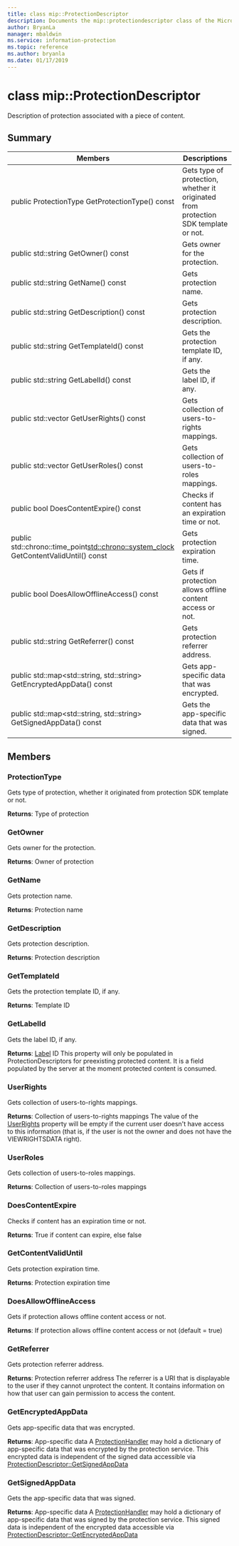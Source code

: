 ```yaml
---
title: class mip::ProtectionDescriptor 
description: Documents the mip::protectiondescriptor class of the Microsoft Information Protection (MIP) SDK.
author: BryanLa
manager: mbaldwin
ms.service: information-protection
ms.topic: reference
ms.author: bryanla
ms.date: 01/17/2019
---
```


# class mip::ProtectionDescriptor 
Description of protection associated with a piece of content.
  
## Summary
 Members                        | Descriptions                                
--------------------------------|---------------------------------------------
 public ProtectionType GetProtectionType() const  |  Gets type of protection, whether it originated from protection SDK template or not.
 public std::string GetOwner() const  |  Gets owner for the protection.
 public std::string GetName() const  |  Gets protection name.
 public std::string GetDescription() const  |  Gets protection description.
 public std::string GetTemplateId() const  |  Gets the protection template ID, if any.
 public std::string GetLabelId() const  |  Gets the label ID, if any.
public std::vector<UserRights> GetUserRights() const  |  Gets collection of users-to-rights mappings.
public std::vector<UserRoles> GetUserRoles() const  |  Gets collection of users-to-roles mappings.
 public bool DoesContentExpire() const  |  Checks if content has an expiration time or not.
public std::chrono::time_point<std::chrono::system_clock> GetContentValidUntil() const  |  Gets protection expiration time.
 public bool DoesAllowOfflineAccess() const  |  Gets if protection allows offline content access or not.
 public std::string GetReferrer() const  |  Gets protection referrer address.
public std::map<std::string, std::string> GetEncryptedAppData() const  |  Gets app-specific data that was encrypted.
public std::map<std::string, std::string> GetSignedAppData() const  |  Gets the app-specific data that was signed.
  
## Members
  
### ProtectionType
Gets type of protection, whether it originated from protection SDK template or not.

  
**Returns**: Type of protection
  
### GetOwner
Gets owner for the protection.

  
**Returns**: Owner of protection
  
### GetName
Gets protection name.

  
**Returns**: Protection name
  
### GetDescription
Gets protection description.

  
**Returns**: Protection description
  
### GetTemplateId
Gets the protection template ID, if any.

  
**Returns**: Template ID
  
### GetLabelId
Gets the label ID, if any.

  
**Returns**: [Label](class_mip_label.md) ID
This property will only be populated in ProtectionDescriptors for preexisting protected content. It is a field populated by the server at the moment protected content is consumed.
  
### UserRights
Gets collection of users-to-rights mappings.

  
**Returns**: Collection of users-to-rights mappings
The value of the [UserRights](class_mip_userrights.md) property will be empty if the current user doesn't have access to this information (that is, if the user is not the owner and does not have the VIEWRIGHTSDATA right).
  
### UserRoles
Gets collection of users-to-roles mappings.

  
**Returns**: Collection of users-to-roles mappings
  
### DoesContentExpire
Checks if content has an expiration time or not.

  
**Returns**: True if content can expire, else false
  
### GetContentValidUntil
Gets protection expiration time.

  
**Returns**: Protection expiration time
  
### DoesAllowOfflineAccess
Gets if protection allows offline content access or not.

  
**Returns**: If protection allows offline content access or not (default = true)
  
### GetReferrer
Gets protection referrer address.

  
**Returns**: Protection referrer address
The referrer is a URI that is displayable to the user if they cannot unprotect the content. It contains information on how that user can gain permission to access the content.
  
### GetEncryptedAppData
Gets app-specific data that was encrypted.

  
**Returns**: App-specific data
A [ProtectionHandler](class_mip_protectionhandler.md) may hold a dictionary of app-specific data that was encrypted by the protection service. This encrypted data is independent of the signed data accessible via [ProtectionDescriptor::GetSignedAppData](class_mip_protectiondescriptor.md#getappsigneddata)
  
### GetSignedAppData
Gets the app-specific data that was signed.

  
**Returns**: App-specific data
A [ProtectionHandler](class_mip_protectionhandler.md) may hold a dictionary of app-specific data that was signed by the protection service. This signed data is independent of the encrypted data accessible via [ProtectionDescriptor::GetEncryptedAppData](class_mip_protectiondescriptor.md#getencryptedappdata)
